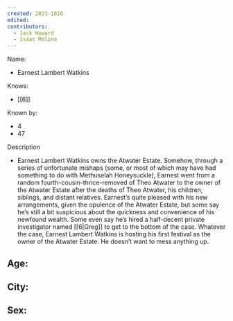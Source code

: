 ```yaml
---
created: 2023-1016
edited:
contributors:
  - Jack Howard
  - Isaac Molina
---
```


Name:
- Earnest Lambert Watkins

Knows:
- [[6]]

Known by:
- 4
- 47

Description
- Earnest Lambert Watkins owns the Atwater Estate. Somehow, through a series of unfortunate mishaps (some, or most of which may have had something to do with Methuselah Honeysuckle), Earnest went from a random fourth-cousin-thrice-removed of Theo Atwater to the owner of the Atwater Estate after the deaths of Theo Atwater, his children, siblings, and distant relatives. Earnest’s quite pleased with his new arrangements, given the opulence of the Atwater Estate, but some say he’s still a bit suspicious about the quickness and convenience of his newfound wealth. Some even say he’s hired a half-decent private investigator named [[6|Greg]] to get to the bottom of the case. Whatever the case, Earnest Lambert Watkins is hosting his first festival as the owner of the Atwater Estate. He doesn’t want to mess anything up.

Age:
- 
City:
- 
Sex:
- 
